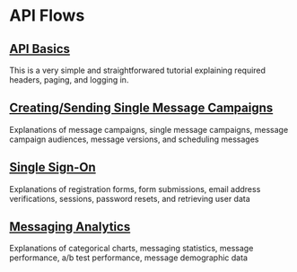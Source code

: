 # API Flows

## [API Basics](https://docs.google.com/document/d/1S-iOsgKCdoP29f4dmhqSUEkrIhPgqy4LtCNMGth6TvA/)

This is a very simple and straightforwared tutorial explaining required headers, paging, and logging in.

## [Creating/Sending Single Message Campaigns](http://secondstreet.github.io/api-docs/flows/sending_an_email.html)

Explanations of message campaigns, single message campaigns, message campaign audiences, message versions, and scheduling messages

## [Single Sign-On](https://docs.google.com/document/d/1UI9gMAWRMPR2u8EryumVXSAELJknuErIpoqq7lDyBsc/edit)

Explanations of registration forms, form submissions, email address verifications, sessions, password resets, and retrieving user data

## [Messaging Analytics](https://docs.google.com/document/d/1Mb0h_b7SZCtRfhgc3Tge7Z9oa_YPLEUy9BAd2QxDl6A/edit)

Explanations of categorical charts, messaging statistics, message performance, a/b test performance, message demographic data
